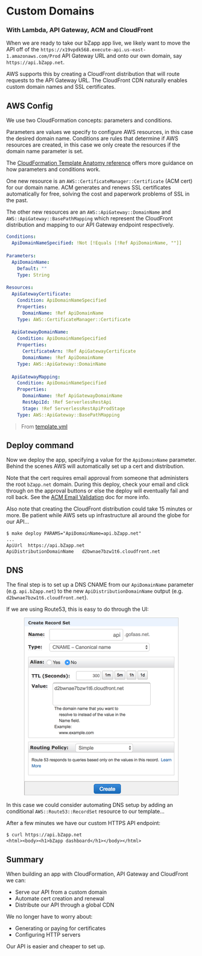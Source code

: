 # Custom Domains
### With Lambda, API Gateway, ACM and CloudFront

When we are ready to take our bZapp app live, we likely want to move the API off of the `https://x19vpdk568.execute-api.us-east-1.amazonaws.com/Prod` API Gateway URL and onto our own domain, say `https://api.bZapp.net`.

AWS supports this by creating a CloudFront distribution that will route requests to the API Gateway URL. The CloudFront CDN naturally enables custom domain names and SSL certificates.

## AWS Config

We use two CloudFormation concepts: parameters and conditions. 

Parameters are values we specify to configure AWS resources, in this case the desired domain name. Conditions are rules that determine if AWS resources are created, in this case we only create the resources if the domain name parameter is set.

The [CloudFormation Template Anatomy reference](https://docs.aws.amazon.com/AWSCloudFormation/latest/UserGuide/template-anatomy.html) offers more guidance on how parameters and conditions work.

One new resource is an `AWS::CertificateManager::Certificate` (ACM cert) for our domain name. ACM generates and renews SSL certificates automatically for free, solving the cost and paperwork problems of SSL in the past.

The other new resources are an `AWS::ApiGateway::DomainName` and `AWS::ApiGateway::BasePathMapping` which represent the CloudFront distribution and mapping to our API Gateway endpoint respectively.

```yaml
Conditions:
  ApiDomainNameSpecified: !Not [!Equals [!Ref ApiDomainName, ""]]

Parameters:
  ApiDomainName:
    Default: ""
    Type: String

Resources:
  ApiGatewayCertificate:
    Condition: ApiDomainNameSpecified
    Properties:
      DomainName: !Ref ApiDomainName
    Type: AWS::CertificateManager::Certificate

  ApiGatewayDomainName:
    Condition: ApiDomainNameSpecified
    Properties:
      CertificateArn: !Ref ApiGatewayCertificate
      DomainName: !Ref ApiDomainName
    Type: AWS::ApiGateway::DomainName

  ApiGatewayMapping:
    Condition: ApiDomainNameSpecified
    Properties:
      DomainName: !Ref ApiGatewayDomainName
      RestApiId: !Ref ServerlessRestApi
      Stage: !Ref ServerlessRestApiProdStage
    Type: AWS::ApiGateway::BasePathMapping
```
> From [template.yml](../template.yml)

## Deploy command

Now we deploy the app, specifying a value for the `ApiDomainName` parameter. Behind the scenes AWS will automatically set up a cert and distribution.

Note that the cert requires email approval from someone that administers the root `bZapp.net` domain. During this deploy, check your email and click through on the approval buttons or else the deploy will eventually fail and roll back. See the [ACM Email Validation](https://docs.aws.amazon.com/acm/latest/userguide/gs-acm-validate-email.html) doc for more info.

Also note that creating the CloudFront distribution could take 15 minutes or more. Be patient while AWS sets up infrastructure all around the globe for our API...

```shell
$ make deploy PARAMS="ApiDomainName=api.bZapp.net"
...
ApiUrl	https://api.bZapp.net
ApiDistributionDomainName	d2bwnae7bzw1t6.cloudfront.net
```

## DNS

The final step is to set up a DNS CNAME from our `ApiDomainName` parameter (e.g. `api.bZapp.net`) to the new `ApiDistributionDomainName` output (e.g. `d2bwnae7bzw1t6.cloudfront.net`).

If we are using Route53, this is easy to do through the UI:

<p align="center"><img src="img/route53.png" alt="Route 53" width="410" /></p>

In this case we could consider automating DNS setup by adding an conditional `AWS::Route53::RecordSet` resource to our template...

After a few minutes we have our custom HTTPS API endpoint:

```shell
$ curl https://api.bZapp.net
<html><body><h1>bZapp dashboard</h1></body></html>
```

## Summary

When building an app with CloudFormation, API Gateway and CloudFront we can:

- Serve our API from a custom domain
- Automate cert creation and renewal
- Distribute our API through a global CDN

We no longer have to worry about:

- Generating or paying for certificates
- Configuring HTTP servers

Our API is easier and cheaper to set up.
